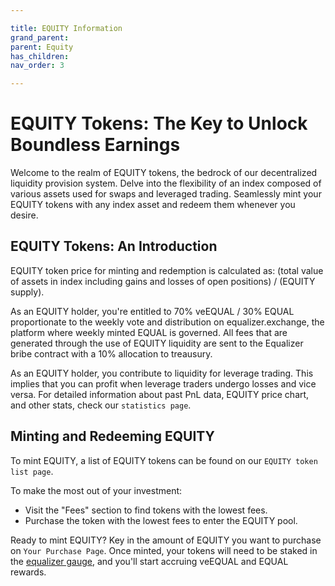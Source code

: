 ```yaml
---

title: EQUITY Information
grand_parent:
parent: Equity
has_children:
nav_order: 3

---
```


# EQUITY Tokens: The Key to Unlock Boundless Earnings

Welcome to the realm of EQUITY tokens, the bedrock of our decentralized liquidity provision system. Delve into the flexibility of an index composed of various assets used for swaps and leveraged trading. Seamlessly mint your EQUITY tokens with any index asset and redeem them whenever you desire.

## EQUITY Tokens: An Introduction

EQUITY token price for minting and redemption is calculated as: (total value of assets in index including gains and losses of open positions) / (EQUITY supply).

As an EQUITY holder, you're entitled to 70% veEQUAL / 30% EQUAL proportionate to the weekly vote and distribution on equalizer.exchange, the platform where weekly minted EQUAL is governed. All fees that are generated through the use of EQUITY liquidity are sent to the Equalizer bribe contract with a 10% allocation to treausury.

As an EQUITY holder, you contribute to liquidity for leverage trading. This implies that you can profit when leverage traders undergo losses and vice versa. For detailed information about past PnL data, EQUITY price chart, and other stats, check our `statistics page`.

## Minting and Redeeming EQUITY

To mint EQUITY, a list of EQUITY tokens can be found on our `EQUITY token list page`.

To make the most out of your investment:
- Visit the "Fees" section to find tokens with the lowest fees.
- Purchase the token with the lowest fees to enter the EQUITY pool.

Ready to mint EQUITY? Key in the amount of EQUITY you want to purchase on `Your Purchase Page`. Once minted, your tokens will need to be staked in the [equalizer gauge](https://equalizer.exchange/liquidity), and you'll start accruing veEQUAL and EQUAL rewards.

